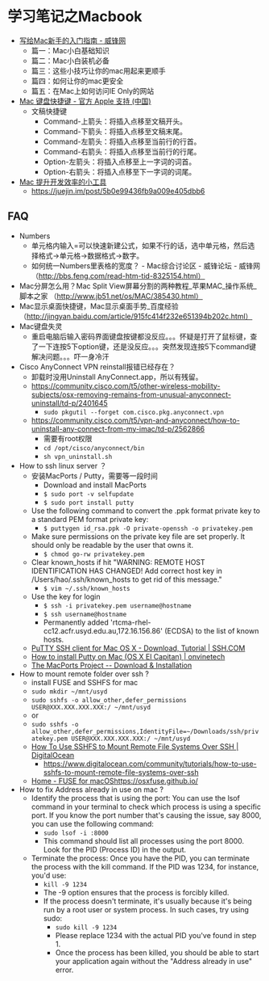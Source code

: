 # 学习笔记之Macbook

* [写给Mac新手的入门指南 - 威锋网](https://mp.weixin.qq.com/s/pqmqGZhNwevx57KeLnzZmg)
    * 篇一：Mac小白基础知识
    * 篇二：Mac小白装机必备
    * 篇三：这些小技巧让你的mac用起来更顺手
    * 篇四：如何让你的mac更安全
    * 篇五：在Mac上如何访问IE Only的网站
* [Mac 键盘快捷键 - 官方 Apple 支持 (中国)](https://support.apple.com/zh-cn/HT201236)
    * 文稿快捷键
        * Command-上箭头：将插入点移至文稿开头。
        * Command-下箭头：将插入点移至文稿末尾。
        * Command-左箭头：将插入点移至当前行的行首。
        * Command-右箭头：将插入点移至当前行的行尾。
        * Option-左箭头：将插入点移至上一字词的词首。
        * Option-右箭头：将插入点移至下一字词的词尾。
* [Mac 提升开发效率的小工具](https://mp.weixin.qq.com/s/TZHjpWcPeGvuQUgP6cmCpw)
   * https://juejin.im/post/5b0e99436fb9a009e405dbb6

## FAQ

* Numbers
    * 单元格内输入=可以快速新建公式，如果不行的话，选中单元格，然后选择格式->单元格->数据格式->数字。
    * 如何统一Numbers里表格的宽度？ - Mac综合讨论区 - 威锋论坛 - 威锋网（http://bbs.feng.com/read-htm-tid-8325154.html）
* Mac分屏怎么用？Mac Split View屏幕分割的两种教程_苹果MAC_操作系统_脚本之家 （http://www.jb51.net/os/MAC/385430.html）
* Mac显示桌面快捷键，Mac显示桌面手势_百度经验（http://jingyan.baidu.com/article/915fc414f232e651394b202c.html）
* Mac键盘失灵
    * 重启电脑后输入密码界面键盘按键都没反应。。。怀疑是打开了鼠标键，查了一下连按5下option键，还是没反应。。。突然发现连按5下command键解决问题。。。吓一身冷汗
* Cisco AnyConnect VPN reinstall报错已经存在？
    * 卸载时没用Uninstall AnyConnect.app，所以有残留。
    * https://community.cisco.com/t5/other-wireless-mobility-subjects/osx-removing-remains-from-unusual-anyconnect-uninstall/td-p/2401645
        * `sudo pkgutil --forget com.cisco.pkg.anyconnect.vpn`
    * https://community.cisco.com/t5/vpn-and-anyconnect/how-to-uninstall-any-connect-from-my-imac/td-p/2562866
        * 需要有root权限
        * `cd /opt/cisco/anyconnect/bin`
        * `sh vpn_uninstall.sh`
* How to ssh linux server ？
    * 安装MacPorts / Putty，需要等一段时间
        * Download and install MacPorts
        * `$ sudo port -v selfupdate`
        * `$ sudo port install putty`
    * Use the following command to convert the .ppk format private key to a standard PEM format private key:
        * `$ puttygen id_rsa.ppk -O private-openssh -o privatekey.pem`
    * Make sure permissions on the private key file are set properly. It should only be readable by the user that owns it.
        * `$ chmod go-rw privatekey.pem`
    * Clear known_hosts if hit "WARNING: REMOTE HOST IDENTIFICATION HAS CHANGED! Add correct host key in /Users/hao/.ssh/known_hosts to get rid of this message."
        * `$ vim ~/.ssh/known_hosts`
    * Use the key for login
        * `$ ssh -i privatekey.pem username@hostname`
        * `$ ssh username@hostname`
        * Permanently added 'rtcma-rhel-cc12.acfr.usyd.edu.au,172.16.156.86' (ECDSA) to the list of known hosts.
    * [PuTTY SSH client for Mac OS X - Download, Tutorial | SSH.COM](https://www.ssh.com/ssh/putty/mac/)
    * [How to install Putty on Mac (OS X El Capitan) | onvinetech](https://onvinetech.wordpress.com/2016/01/26/49/)
    * [The MacPorts Project -- Download & Installation](https://www.macports.org/install.php)
* How to mount remote folder over ssh ?
    * install FUSE and SSHFS for mac
    * `sudo mkdir ~/mnt/usyd`
    * `sudo sshfs -o allow_other,defer_permissions USER@XXX.XXX.XXX.XXX:/ ~/mnt/usyd`
    * or
    * `sudo sshfs -o allow_other,defer_permissions,IdentityFile=~/Downloads/ssh/privatekey.pem USER@XXX.XXX.XXX.XXX:/ ~/mnt/usyd`
    * [How To Use SSHFS to Mount Remote File Systems Over SSH | DigitalOcean](https://www.digitalocean.com/community/tutorials/how-to-use-sshfs-to-mount-remote-file-systems-over-ssh)
        * https://www.digitalocean.com/community/tutorials/how-to-use-sshfs-to-mount-remote-file-systems-over-ssh
    * [Home - FUSE for macOS](https://osxfuse.github.io/)https://osxfuse.github.io/
* How to fix Address already in use on mac ?
    * Identify the process that is using the port: You can use the lsof command in your terminal to check which process is using a specific port. If you know the port number that's causing the issue, say 8000, you can use the following command:
        * `sudo lsof -i :8000`
        * This command should list all processes using the port 8000. Look for the PID (Process ID) in the output.
    * Terminate the process: Once you have the PID, you can terminate the process with the kill command. If the PID was 1234, for instance, you'd use:
        * `kill -9 1234`
        * The -9 option ensures that the process is forcibly killed.
        * If the process doesn't terminate, it's usually because it's being run by a root user or system process. In such cases, try using sudo:
            * `sudo kill -9 1234`
            * Please replace 1234 with the actual PID you've found in step 1.
            * Once the process has been killed, you should be able to start your application again without the "Address already in use" error.
